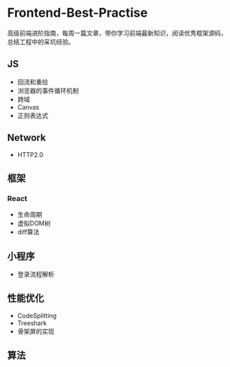 # Frontend-Best-Practise
高级前端进阶指南，每周一篇文章，带你学习前端最新知识，阅读优秀框架源码，总结工程中的采坑经验。

## JS
- 回流和重绘
- 浏览器的事件循环机制
- 跨域
- Canvas
- 正则表达式


## Network
- HTTP2.0


## 框架
### React 
- 生命周期
- 虚拟DOM树
- diff算法

## 小程序
- 登录流程解析


## 性能优化
- CodeSplitting
- Treeshark
- 骨架屏的实现


## 算法
